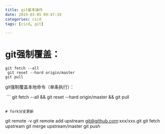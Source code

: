 ```yaml
---
title: git基本操作
date: 2019-03-05 09:47:19
categories: cicd
tags: [cicd, git]

---
```


# git强制覆盖：

```
git fetch --all
 git reset --hard origin/master
git pull
```
git强制覆盖本地命令（单条执行）：

 ```
git fetch --all && git reset --hard origin/master && git pull

```

# fork分支更新

```
git remote -v 
git remote add upstream git@github.com:xxx/xxx.git
git fetch upstream
git merge upstream/master
git push 

```